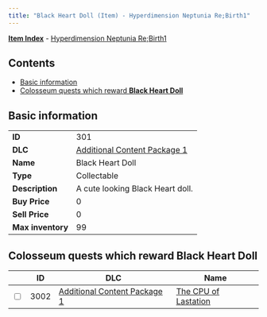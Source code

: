 ```yaml
---
title: "Black Heart Doll (Item) - Hyperdimension Neptunia Re;Birth1"
---
```


[**Item Index**](/neptunia/rb1/item/index.html) - [Hyperdimension Neptunia Re;Birth1](/neptunia/rb1)

## Contents

- [Basic information](#basic-information)
- [Colosseum quests which reward **Black Heart Doll**](#colosseum-quests-which-reward-black-heart-doll)

## Basic information

|   |   |
| -- | -- |
| **ID** | 301 |
| **DLC** | [Additional Content Package 1](/neptunia/rb1/dlc/10-pack1.html) |
| **Name** | Black Heart Doll |
| **Type** | Collectable |
| **Description** | A cute looking Black Heart doll. |
| **Buy Price** | 0 |
| **Sell Price** | 0 |
| **Max inventory** | 99 |

## Colosseum quests which reward **Black Heart Doll**

|    | ID | DLC | Name |
| -- | -- | --- | ---- |
| <input type="checkbox" id="rb1-colosseum-10-3002" class="trackbox" /> | 3002 | [Additional Content Package 1](/neptunia/rb1/dlc/10-pack1.html) | [The CPU of Lastation](/neptunia/rb1/colosseum/10-3002-the-cpu-of-lastation.html) |